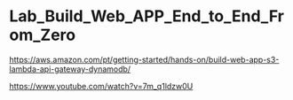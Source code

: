 # Lab_Build_Web_APP_End_to_End_From_Zero

https://aws.amazon.com/pt/getting-started/hands-on/build-web-app-s3-lambda-api-gateway-dynamodb/

https://www.youtube.com/watch?v=7m_q1ldzw0U
